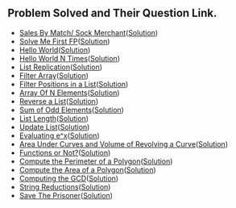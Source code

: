 ## Problem Solved and Their Question Link.

- [Sales By Match/ Sock Merchant](https://www.hackerrank.com/challenges/sock-merchant/problem)([Solution](./sales_by_match.py))
- [Solve Me First FP](https://www.hackerrank.com/challenges/fp-solve-me-first/problem)([Solution](./solve_me_first_fp.scala))
- [Hello World](https://www.hackerrank.com/challenges/fp-hello-world/problem)([Solution](./hello_world_fp.scala))
- [Hello World N Times](https://www.hackerrank.com/challenges/fp-hello-world-n-times/problem)([Solution](./hello_world_n_times.scala))
- [List Replication](https://www.hackerrank.com/challenges/fp-list-replication/problem)([Solution](./list_rep_fp.scala))
- [Filter Array](https://www.hackerrank.com/challenges/fp-filter-array/problem)([Solution](./filter_array_fp.scala))
- [Filter Positions in a List](https://www.hackerrank.com/challenges/fp-filter-positions-in-a-list/problem)([Solution](./filter_pos_array_fp.scala))
- [Array Of N Elements](https://www.hackerrank.com/challenges/fp-array-of-n-elements/problem)([Solution](./array_n_elem_fp.scala))
- [Reverse a List](https://www.hackerrank.com/challenges/fp-reverse-a-list/problem)([Solution](./reverse_a_list_fp.scala))
- [Sum of Odd Elements](https://www.hackerrank.com/challenges/fp-sum-of-odd-elements/problem)([Solution](./sum_odd_elem_fp.scala))
- [List Length](https://www.hackerrank.com/challenges/fp-list-length/problem)([Solution]())
- [Update List](https://www.hackerrank.com/challenges/fp-update-list/problem)([Solution]())
- [Evaluating e^x](https://www.hackerrank.com/challenges/eval-ex/problem)([Solution]())
- [Area Under Curves and Volume of Revolving a Curve](https://www.hackerrank.com/challenges/area-under-curves-and-volume-of-revolving-a-curv/problem)([Solution]())
- [Functions or Not?](https://www.hackerrank.com/challenges/functions-or-not/problem)([Solution]())
- [Compute the Perimeter of a Polygon](https://www.hackerrank.com/challenges/lambda-march-compute-the-perimeter-of-a-polygon/problem)([Solution]())
- [Compute the Area of a Polygon](https://www.hackerrank.com/challenges/lambda-march-compute-the-area-of-a-polygon/problem)([Solution]())
- [Computing the GCD](https://www.hackerrank.com/challenges/functional-programming-warmups-in-recursion---gcd/problem)([Solution]())
- [String Reductions](https://www.hackerrank.com/challenges/string-reductions/problem)([Solution]())
- [Save The Prisoner](https://www.hackerrank.com/challenges/save-the-prisoner/problem)([Solution](./save_the_prisoner.py))
